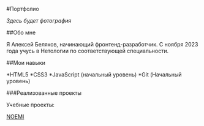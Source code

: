 #Портфолио

_Здесь будет фотография_


##Обо мне

Я Алексей Беляков, начинающий фронтенд-разработчик.
С ноября 2023 года учусь в Нетологии по соответствующей специальности.


##Мои навыки

*HTML5
*CSS3
*JavaScript (начальный уровень)
*Git (Начальный уровень)


###Реализованные проекты

Учебные проекты:

[NOEMI](https://aleksei-beliakov.github.io/mq-diplom/)